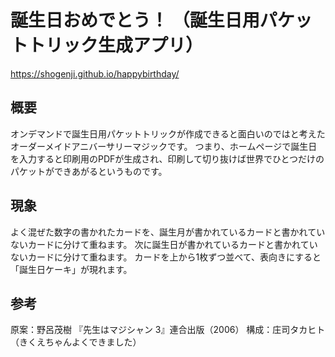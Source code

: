 # 誕生日おめでとう！  （誕生日用パケットトリック生成アプリ）

https://shogenji.github.io/happybirthday/

## 概要
オンデマンドで誕生日用パケットトリックが作成できると面白いのではと考えたオーダーメイドアニバーサリーマジックです。
つまり、ホームページで誕生日を入力すると印刷用のPDFが生成され、印刷して切り抜けば世界でひとつだけのパケットができあがるというものです。

## 現象
よく混ぜた数字の書かれたカードを、誕生月が書かれているカードと書かれていないカードに分けて重ねます。
次に誕生日が書かれているカードと書かれていないカードに分けて重ねます。
カードを上から1枚ずつ並べて、表向きにすると「誕生日ケーキ」が現れます。

## 参考
原案：野呂茂樹 『先生はマジシャン 3』連合出版（2006）
構成：庄司タカヒト（きくえちゃんよくできました）
